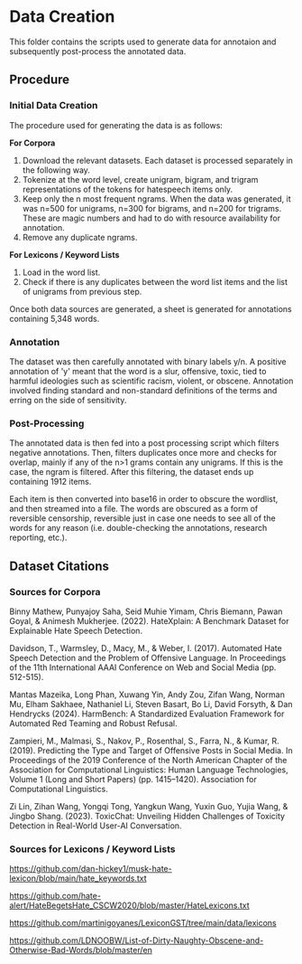 # Data Creation

This folder contains the scripts used to generate data for annotaion and subsequently post-process the annotated data. 

## Procedure

### Initial Data Creation

The procedure used for generating the data is as follows:

**For Corpora**
1. Download the relevant datasets. Each dataset is processed separately in the following way.
2. Tokenize at the word level, create unigram, bigram, and trigram representations of the tokens for hatespeech items only.
3. Keep only the n most frequent ngrams. When the data was generated, it was n=500 for unigrams, n=300 for bigrams, and n=200 for trigrams. These are magic numbers and had to do with resource availability for annotation.
4. Remove any duplicate ngrams.

**For Lexicons / Keyword Lists**
1. Load in the word list.
2. Check if there is any duplicates between the word list items and the list of unigrams from previous step.

Once both data sources are generated, a sheet is generated for annotations containing 5,348 words. 

### Annotation

The dataset was then carefully annotated with binary labels y/n. A positive annotation of 'y' meant that the word is a slur, offensive, toxic, tied to harmful ideologies such as scientific racism, violent, or obscene. Annotation involved finding standard and non-standard definitions of the terms and erring on the side of sensitivity. 

### Post-Processing

The annotated data is then fed into a post processing script which filters negative annotations. Then, filters duplicates once more and checks for overlap, mainly if any of the n>1 grams contain any unigrams. If this is the case, the ngram is filtered. After this filtering, the dataset ends up containing 1912 items.

Each item is then converted into base16 in order to obscure the wordlist, and then streamed into a file. The words are obscured as a form of reversible censorship, reversible just in case one needs to see all of the words for any reason (i.e. double-checking the annotations, research reporting, etc.). 

## Dataset Citations

### Sources for Corpora
Binny Mathew, Punyajoy Saha, Seid Muhie Yimam, Chris Biemann, Pawan Goyal, & Animesh Mukherjee. (2022). HateXplain: A Benchmark Dataset for Explainable Hate Speech Detection.

Davidson, T., Warmsley, D., Macy, M., & Weber, I. (2017). Automated Hate Speech Detection and the Problem of Offensive Language. In Proceedings of the 11th International AAAI Conference on Web and Social Media (pp. 512-515).

Mantas Mazeika, Long Phan, Xuwang Yin, Andy Zou, Zifan Wang, Norman Mu, Elham Sakhaee, Nathaniel Li, Steven Basart, Bo Li, David Forsyth, & Dan Hendrycks (2024). HarmBench: A Standardized Evaluation Framework for Automated Red Teaming and Robust Refusal.

Zampieri, M., Malmasi, S., Nakov, P., Rosenthal, S., Farra, N., & Kumar, R. (2019). Predicting the Type and Target of Offensive Posts in Social Media. In Proceedings of the 2019 Conference of the North American Chapter of the Association for Computational Linguistics: Human Language Technologies, Volume 1 (Long and Short Papers) (pp. 1415–1420). Association for Computational Linguistics.

Zi Lin, Zihan Wang, Yongqi Tong, Yangkun Wang, Yuxin Guo, Yujia Wang, & Jingbo Shang. (2023). ToxicChat: Unveiling Hidden Challenges of Toxicity Detection in Real-World User-AI Conversation.

### Sources for Lexicons / Keyword Lists

https://github.com/dan-hickey1/musk-hate-lexicon/blob/main/hate_keywords.txt

https://github.com/hate-alert/HateBegetsHate_CSCW2020/blob/master/HateLexicons.txt

https://github.com/martinigoyanes/LexiconGST/tree/main/data/lexicons

https://github.com/LDNOOBW/List-of-Dirty-Naughty-Obscene-and-Otherwise-Bad-Words/blob/master/en

